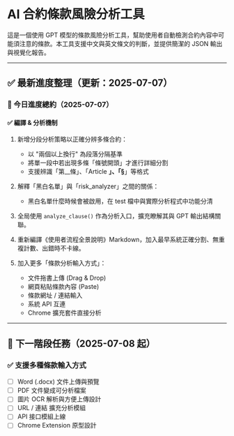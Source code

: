 # AI 合約條款風險分析工具

這是一個使用 GPT 模型的條款風險分析工具，幫助使用者自動檢測合約內容中可能須注意的條款。本工具支援中文與英文條文的判斷，並提供簡潔的 JSON 輸出與視覺化報告。

---

## ✅ 最新進度整理（更新：2025-07-07）

### 📌 今日進度總約（2025-07-07）

#### ✅ 編譯 & 分析機制

1. 新增分段分析策略以正確分辨多條合約：

   * 以 "兩個以上換行" 為段落分隔基準
   * 將單一段中若出現多條「條號開頭」才進行詳細分割
   * 支援辨識「第\_\_條」、「Article **」、「§**」等格式

2. 解釋「黑白名單」與「risk\_analyzer」之間的關係：

   * 黑白名單什麼時候會被啟用，在 test 檔中與實際分析程式中功能分清

3. 全局使用 `analyze_clause()` 作為分析入口，擴充瞭解其與 GPT 輸出結構關聯。

4. 重新編譯《使用者流程全景說明》Markdown，加入最早系統正確分割、無重複計數、出錯時不卡線。

5. 加入更多「條款分析輸入方式」：

   * 文件拖書上傳 (Drag & Drop)
   * 網頁粘貼條款內容 (Paste)
   * 條款網址 / 連結輸入
   * 系統 API 互連
   * Chrome 擴充套件直接分析

---

## 🚀 下一階段任務（2025-07-08 起）

### ✅ 支援多種條款輸入方式

* [ ] Word (.docx) 文件上傳與預覽
* [ ] PDF 文件變成可分析檔案
* [ ] 圖片 OCR 解析與方便上傳設計
* [ ] URL / 連結 擴充分析模組
* [ ] API 接口模組上線
* [ ] Chrome Extension 原型設計
